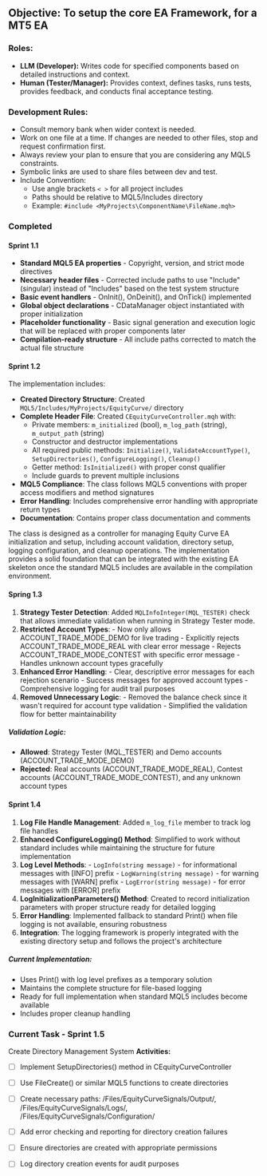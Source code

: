 ## **Objective:** To setup the core EA Framework, for a MT5 EA 

### **Roles:**
*   **LLM (Developer):** Writes code for specified components based on detailed instructions and context.
*   **Human (Tester/Manager):** Provides context, defines tasks, runs tests, provides feedback, and conducts final acceptance testing.

### **Development Rules**:
- Consult memory bank when wider context is needed.
- Work on one file at a time.  If changes are needed to other files, stop and request confirmation first.
- Always review your plan to ensure that you are considering any MQL5 constraints.
- Symbolic links are used to share files between dev and test.
- Include Convention: 
    - Use angle brackets `< >` for all project includes
    - Paths should be relative to MQL5/Includes directory
    - Example: `#include <MyProjects\ComponentName\FileName.mqh>`

### Completed
#### Sprint 1.1
- __Standard MQL5 EA properties__ - Copyright, version, and strict mode directives
- __Necessary header files__ - Corrected include paths to use "Include" (singular) instead of "Includes" based on the test system structure
- __Basic event handlers__ - OnInit(), OnDeinit(), and OnTick() implemented
- __Global object declarations__ - CDataManager object instantiated with proper initialization
- __Placeholder functionality__ - Basic signal generation and execution logic that will be replaced with proper components later
- __Compilation-ready structure__ - All include paths corrected to match the actual file structure
#### Sprint 1.2
The implementation includes:
- __Created Directory Structure__: Created `MQL5/Includes/MyProjects/EquityCurve/` directory
- __Complete Header File__: Created `CEquityCurveController.mqh` with:
	- Private members: `m_initialized` (bool), `m_log_path` (string), `m_output_path` (string)
	- Constructor and destructor implementations
	- All required public methods: `Initialize()`, `ValidateAccountType()`, `SetupDirectories()`, `ConfigureLogging()`, `Cleanup()`
	- Getter method: `IsInitialized()` with proper const qualifier
	- Include guards to prevent multiple inclusions
- __MQL5 Compliance__: The class follows MQL5 conventions with proper access modifiers and method signatures
- __Error Handling__: Includes comprehensive error handling with appropriate return types
- __Documentation__: Contains proper class documentation and comments

The class is designed as a controller for managing Equity Curve EA initialization and setup, including account validation, directory setup, logging configuration, and cleanup operations. The implementation provides a solid foundation that can be integrated with the existing EA skeleton once the standard MQL5 includes are available in the compilation environment.
#### Spring 1.3 
1. __Strategy Tester Detection__: Added `MQLInfoInteger(MQL_TESTER)` check that allows immediate validation when running in Strategy Tester mode.
2. __Restricted Account Types__:
	   - Now only allows ACCOUNT_TRADE_MODE_DEMO for live trading
	   - Explicitly rejects ACCOUNT_TRADE_MODE_REAL with clear error message
	   - Rejects ACCOUNT_TRADE_MODE_CONTEST with specific error message
	   - Handles unknown account types gracefully
3. __Enhanced Error Handling__:
	   - Clear, descriptive error messages for each rejection scenario
	   - Success messages for approved account types
	   - Comprehensive logging for audit trail purposes
4. __Removed Unnecessary Logic__:
	   - Removed the balance check since it wasn't required for account type validation
	   - Simplified the validation flow for better maintainability
##### Validation Logic:
- __Allowed__: Strategy Tester (MQL_TESTER) and Demo accounts (ACCOUNT_TRADE_MODE_DEMO)
- __Rejected__: Real accounts (ACCOUNT_TRADE_MODE_REAL), Contest accounts (ACCOUNT_TRADE_MODE_CONTEST), and any unknown account types
#### Sprint 1.4
1. __Log File Handle Management__: Added `m_log_file` member to track log file handles
2. __Enhanced ConfigureLogging() Method__: Simplified to work without standard includes while maintaining the structure for future implementation
3. __Log Level Methods__:
	   - `LogInfo(string message)` - for informational messages with [INFO] prefix
	   - `LogWarning(string message)` - for warning messages with [WARN] prefix
	   - `LogError(string message)` - for error messages with [ERROR] prefix
4. __LogInitializationParameters() Method__: Created to record initialization parameters with proper structure ready for detailed logging
5. __Error Handling__: Implemented fallback to standard Print() when file logging is not available, ensuring robustness
6. __Integration__: The logging framework is properly integrated with the existing directory setup and follows the project's architecture
##### Current Implementation:
- Uses Print() with log level prefixes as a temporary solution
- Maintains the complete structure for file-based logging
- Ready for full implementation when standard MQL5 includes become available
- Includes proper cleanup handling
### Current Task - Sprint 1.5
Create Directory Management System
**Activities:**
- [ ] Implement SetupDirectories() method in CEquityCurveController
- [ ] Use FileCreate() or similar MQL5 functions to create directories
- [ ] Create necessary paths: /Files/EquityCurveSignals/Output/, /Files/EquityCurveSignals/Logs/, /Files/EquityCurveSignals/Configuration/
- [ ] Add error checking and reporting for directory creation failures
- [ ] Ensure directories are created with appropriate permissions
- [ ] Log directory creation events for audit purposes

